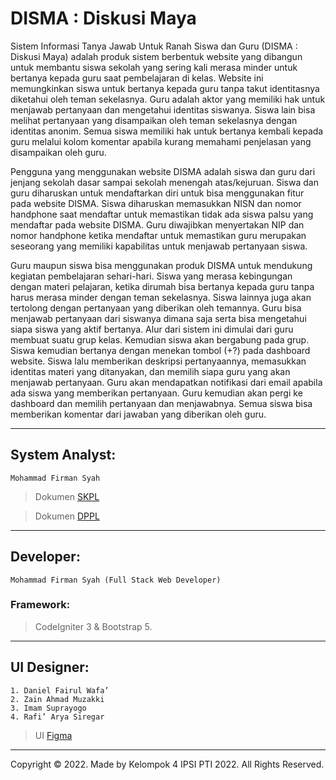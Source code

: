 # DISMA : Diskusi Maya

Sistem Informasi Tanya Jawab Untuk Ranah Siswa dan Guru (DISMA : Diskusi Maya) adalah produk sistem berbentuk website yang dibangun untuk membantu siswa sekolah yang sering kali merasa minder untuk bertanya kepada guru saat pembelajaran di kelas. Website ini memungkinkan siswa untuk bertanya kepada guru tanpa takut identitasnya diketahui oleh teman sekelasnya. Guru adalah aktor yang memiliki hak untuk menjawab pertanyaan dan mengetahui identitas siswanya. Siswa lain bisa melihat pertanyaan yang disampaikan oleh teman sekelasnya dengan identitas anonim. Semua siswa memiliki hak untuk bertanya kembali kepada guru melalui kolom komentar apabila kurang memahami penjelasan yang disampaikan oleh guru.

Pengguna yang menggunakan website DISMA adalah siswa dan guru dari jenjang sekolah dasar sampai sekolah menengah atas/kejuruan. Siswa dan guru diharuskan untuk mendaftarkan diri untuk bisa menggunakan fitur pada website DISMA. Siswa diharuskan memasukkan NISN dan nomor handphone saat mendaftar untuk memastikan tidak ada siswa palsu yang mendaftar pada website DISMA. Guru diwajibkan menyertakan NIP dan nomor handphone ketika mendaftar untuk memastikan guru merupakan seseorang yang memiliki kapabilitas untuk menjawab pertanyaan siswa.

Guru maupun siswa bisa menggunakan produk DISMA untuk mendukung kegiatan pembelajaran sehari-hari. Siswa yang merasa kebingungan dengan materi pelajaran, ketika dirumah bisa bertanya kepada guru tanpa harus merasa minder dengan teman sekelasnya. Siswa lainnya juga akan tertolong dengan pertanyaan yang diberikan oleh temannya. Guru bisa menjawab pertanyaan dari siswanya dimana saja serta bisa mengetahui siapa siswa yang aktif bertanya. Alur dari sistem ini dimulai dari guru membuat suatu grup kelas. Kemudian siswa akan bergabung pada grup. Siswa kemudian bertanya dengan menekan tombol (+?) pada dashboard website. Siswa lalu memberikan deskripsi pertanyaannya, memasukkan identitas materi yang ditanyakan, dan memilih siapa guru yang akan menjawab pertanyaan. Guru akan mendapatkan notifikasi dari email apabila ada siswa yang memberikan pertanyaan. Guru kemudian akan pergi ke dashboard dan memilih pertanyaan dan menjawabnya. Semua siswa bisa memberikan komentar dari jawaban yang diberikan oleh guru.

---------------------------

## System Analyst:
```
Mohammad Firman Syah
```

> Dokumen [SKPL](https://docs.google.com/document/d/1Gu-rC7k5Le0hCM85ezW4_MusOqjh1EktVs6khtH654w/edit?usp=sharing)

> Dokumen [DPPL](https://docs.google.com/document/d/1U39W34LDyS8VcEKiJYhjh_4SvcQBYukLZU-E_RHNkkM/edit?usp=sharing)

---------------------------

## Developer:
```
Mohammad Firman Syah (Full Stack Web Developer)
```

### Framework: 
> CodeIgniter 3 & Bootstrap 5.

---------------------------

## UI Designer:
```
1. Daniel Fairul Wafa’
2. Zain Ahmad Muzakki
3. Imam Suprayogo
4. Rafi’ Arya Siregar
```

> UI [Figma](https://www.figma.com/file/eBLUstpKUK6CGdpvXjWFuo/UI-DISMA?node-id=1%3A2603)

---------------------------

Copyright &copy; 2022. Made by Kelompok 4 IPSI PTI 2022. 
All Rights Reserved.